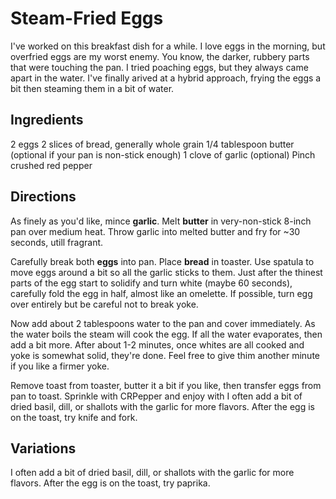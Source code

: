 # Steam-Fried Eggs

I've worked on this breakfast dish for a while. I love eggs in the morning, but overfried eggs are my worst enemy. You know, the darker, rubbery parts that were touching the pan. I tried poaching eggs, but they always came apart in the water. I've finally arived at a hybrid approach, frying the eggs a bit then steaming them in a bit of water.


## Ingredients

2 eggs
2 slices of bread, generally whole grain
1/4 tablespoon butter (optional if your pan is non-stick enough)
1 clove of garlic (optional)
Pinch crushed red pepper

## Directions

As finely as you'd like, mince **garlic**. Melt **butter** in very-non-stick 8-inch pan over medium heat. Throw garlic into melted butter and fry for ~30 seconds, utill fragrant.

Carefully break both **eggs** into pan. Place **bread** in toaster. Use spatula to move eggs around a bit so all the garlic sticks to them. Just after the thinest parts of the egg start to solidify and turn white (maybe 60 seconds), carefully fold the egg in half, almost like an omelette. If possible, turn egg over entirely but be careful not to break yoke.

Now add about 2 tablespoons water to the pan and cover immediately. As the water boils the steam will cook the egg. If all the water evaporates, then add a bit more. After about 1-2 minutes, once whites are all cooked and yoke is somewhat solid, they're done. Feel free to give thim another minute if you like a firmer yoke.

Remove toast from toaster, butter it a bit if you like, then transfer eggs from pan to toast. Sprinkle with CRPepper and enjoy with
I often add a bit of dried basil, dill, or shallots with the garlic for more flavors. After the egg is on the toast, try  knife and fork.

## Variations

I often add a bit of dried basil, dill, or shallots with the garlic for more flavors. After the egg is on the toast, try paprika.
